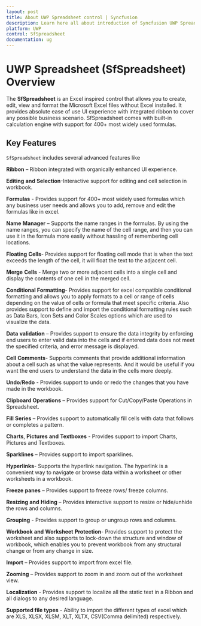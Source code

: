 ```yaml
---
layout: post
title: About UWP Spreadsheet control | Syncfusion
description: Learn here all about introduction of Syncfusion UWP Spreadsheet (SfSpreadsheet) control, its elements and more.
platform: UWP
control: SfSpreadsheet
documentation: ug
---
```


# UWP Spreadsheet (SfSpreadsheet) Overview

The **SfSpreadsheet** is an Excel inspired control that allows you to create, edit, view and format the Microsoft Excel files without Excel installed. It provides absolute ease of use UI experience with integrated ribbon to cover any possible business scenario. SfSpreadsheet comes with built-in calculation engine with support for 400+ most widely used formulas. 

## Key Features

`SfSpreadsheet` includes several advanced features like 

**Ribbon** – Ribbon integrated with organically enhanced UI experience.

**Editing** **and** **Selection**-Interactive support for editing and cell selection in workbook.

**Formulas** - Provides support for 400+ most widely used formulas which any business user needs and allows you to add, remove and edit the formulas like in excel.

**Name** **Manager** – Supports the name ranges in the formulas. By using the name ranges, you can specify the name of the cell range, and then you can use it in the formula more easily without hassling of remembering cell locations.

**Floating** **Cells**- Provides support for floating cell mode that is when the text exceeds the length of the cell, it will float the text to the adjacent cell.

**Merge** **Cells** - Merge two or more adjacent cells into a single cell and display the contents of one cell in the merged cell.

**Conditional** **Formatting**- Provides support for excel compatible conditional formatting and allows you to apply formats to a cell or range of cells depending on the value of cells or formula that meet specific criteria. Also provides support to define and import the conditional formatting rules such as Data Bars, Icon Sets and Color Scales options which are used to visualize the data.

**Data** **validation** – Provides support to ensure the data integrity by enforcing end users to enter valid data into the cells and if entered data does not meet the specified criteria, and error message is displayed. 

**Cell** **Comments**- Supports comments that provide additional information about a cell such as what the value represents. And it would be useful if you want the end users to understand the data in the cells more deeply.

**Undo**/**Redo** - Provides support to undo or redo the changes that you have made in the workbook.

**Clipboard** **Operations** – Provides support for Cut/Copy/Paste Operations in Spreadsheet.

**Fill** **Series** – Provides support to automatically fill cells with data that follows or completes a pattern.

**Charts**, **Pictures** **and** **Textboxes** - Provides support to import Charts, Pictures and Textboxes.

**Sparklines** – Provides support to import sparklines.

**Hyperlinks**- Supports the hyperlink navigation. The hyperlink is a convenient way to navigate or browse data within a worksheet or other worksheets in a workbook.

**Freeze** **panes** – Provides support to freeze rows/ freeze columns.

**Resizing** **and** **Hiding** – Provides interactive support to resize or hide/unhide the rows and columns.

**Grouping** - Provides support to group or ungroup rows and columns.

**Workbook** **and** **Worksheet** **Protection**- Provides support to protect the worksheet and also supports to lock-down the structure and window of workbook, which enables you to prevent workbook from any structural change or from any change in size.

**Import** – Provides support to import from excel file.

**Zooming** – Provides support to zoom in and zoom out of the worksheet view.

**Localization** - Provides support to localize all the static text in a Ribbon and all dialogs to any desired language.

**Supported file types** - Ability to import the different types of excel which are XLS, XLSX, XLSM, XLT, XLTX, CSV(Comma delimited) respectively.